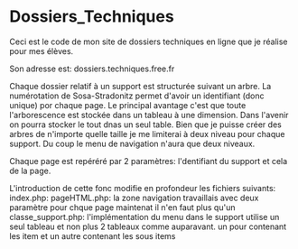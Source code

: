 # Dossiers_Techniques

Ceci est le code de mon site de dossiers techniques en ligne que je réalise pour mes élèves.

Son adresse est: dossiers.techniques.free.fr

Chaque dossier relatif à un support est structurée suivant un arbre. La numérotation de Sosa-Stradonitz permet d'avoir un identifiant (donc unique) por chaque page. Le principal avantage c'est que toute l'arborescence est stockée dans un tableau à une dimension. Dans l'avenir on pourra stocker le tout dnas un seul table. Bien que je puisse créer des arbres de n'importe quelle taille je me limiterai à deux niveau pour chaque support. Du coup le menu de navigation n'aura que deux niveaux.

Chaque page est repéréré par 2 paramètres: l'dentifiant du support et cela de la page.

L'introduction de cette fonc modifie en profondeur les fichiers suivants:
index.php:
pageHTML.php: la zone navigation travaillais avec deux paramètre pour chque page maintenat il n'en faut plus qu'un
classe_support.php: l'implémentation du menu dans le support utilise un seul tableau et non plus 2 tableaux comme auparavant. un pour contenant les item et un autre contenant les sous items
